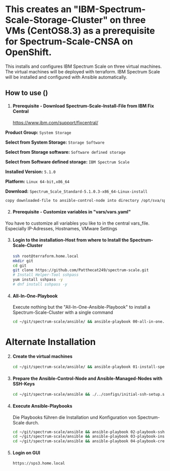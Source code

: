 # This creates an "IBM-Spectrum-Scale-Storage-Cluster" on three VMs (CentOS8.3) as a prerequisite for Spectrum-Scale-CNSA on OpenShift. 
This installs and configures IBM Spectrum Scale on three virtual machines. The virtual machines will be deployed with terraform. IBM Spectrum Scale will be installed and configured with Ansible automatically.



## How to use ()
1. #### Prerequisite - Download Spectrum-Scale-Install-File from IBM Fix Central
    https://www.ibm.com/support/fixcentral/

  **Product Group:** `System Storage`

  **Select from System Storage:** `Storage Software`

  **Select from Storage software:** `Software defined storage`

  **Select from Software defined storage:** `IBM Spectrum Scale`

  **Installed Version:** `5.1.0`

  **Platform:** `Linux 64-bit,x86_64`

  **Download:** `Spectrum_Scale_Standard-5.1.0.3-x86_64-Linux-install`


```bash
copy downloaded-file to ansible-control-node into directory /opt/sva/spectrumscale/
```

2. #### Prerequisite - Customize variables in "vars/vars.yaml"
You have to customize all variables you like to in the central vars_file. Especially IP-Adresses, Hostnames, VMware Settings

3. #### Login to the installation-Host from where to Install the Spectrum-Scale-Cluster

   ```bash
   ssh root@terraform.home.local
   mkdir git
   cd git
   git clone https://github.com/Patthecat249/spectrum-scale.git
   # Install Helper-Tool sshpass
   yum install sshpass -y
   # dnf install sshpass -y
   ```

   

4. #### All-In-One-Playbook

   Execute nothing but the "All-In-One-Ansible-Playbook" to install a Spectrum-Scale-Cluster with a single command

   ```bash
   cd ~/git/spectrum-scale/ansible/ && ansible-playbook 00-all-in-one.yaml
   ```



# Alternate Installation

2. #### Create the virtual machines

   ```bash
   cd ~/git/spectrum-scale/ansible/ && ansible-playbook 01-install-spectrum-scale-vms.yaml
   ```

   

3. #### Prepare the Ansible-Control-Node and Ansible-Managed-Nodes with SSH-Keys

   ```bash
   cd ~/git/spectrum-scale/ansible && ./../configs/initial-ssh-setup.sh
   ```

4. #### Execute Ansible-Playbooks

   Die Playbooks führen die Installation und Konfiguration von Spectrum-Scale durch.

   ```bash
   cd ~/git/spectrum-scale/ansible && ansible-playbook 02-playbook-ssh-prepare-setup.yml
   cd ~/git/spectrum-scale/ansible && ansible-playbook 03-playbook-install-spectrum-scale.yml
   cd ~/git/spectrum-scale/ansible && ansible-playbook 04-playbook-create-spectrum-scale-user.yml
   ```

5. #### Login on GUI

   ```bash
   https://sps3.home.local
   ```

   